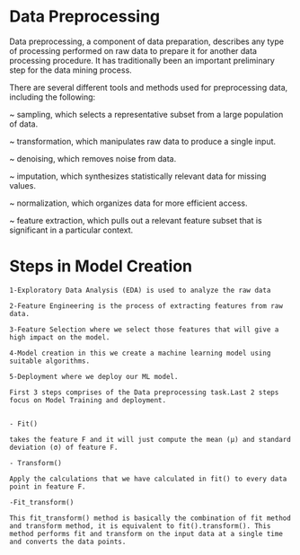 # Data Preprocessing

Data preprocessing, a component of data preparation, describes any type of processing performed on raw data to prepare it for another data processing procedure. It has traditionally been an important preliminary step for the data mining process.

There are several different tools and methods used for preprocessing data, including the following:

   ~ sampling, which selects a representative subset from a large population of data.  
        
   ~ transformation, which manipulates raw data to produce a single input.  
    
   ~ denoising, which removes noise from data.  
    
   ~ imputation, which synthesizes statistically relevant data for missing values.  
    
   ~ normalization, which organizes data for more efficient access.  
    
   ~ feature extraction, which pulls out a relevant feature subset that is significant in a particular context.  
   
   # Steps in Model Creation
   
   
    1-Exploratory Data Analysis (EDA) is used to analyze the raw data
    
    2-Feature Engineering is the process of extracting features from raw data.
       
    3-Feature Selection where we select those features that will give a high impact on the model.  
    
    4-Model creation in this we create a machine learning model using suitable algorithms.  
     
    5-Deployment where we deploy our ML model.
    
    First 3 steps comprises of the Data preprocessing task.Last 2 steps focus on Model Training and deployment.
    
    
    - Fit()
    
    takes the feature F and it will just compute the mean (μ) and standard deviation (σ) of feature F.
    
    - Transform() 
    
    Apply the calculations that we have calculated in fit() to every data point in feature F.
    
    -Fit_transform()
    
    This fit_transform() method is basically the combination of fit method and transform method, it is equivalent to fit().transform(). This method performs fit and transform on the input data at a single time and converts the data points. 
    
    
    
    
     

    


